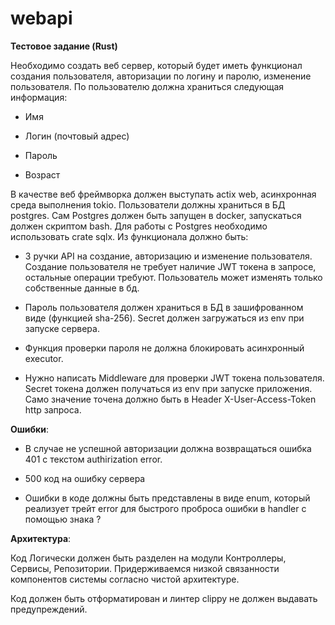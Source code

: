 # webapi

**Тестовое задание (Rust)**

Необходимо создать веб сервер, который будет иметь функционал создания пользователя, авторизации по логину и паролю, изменение пользователя. По пользователю должна храниться следующая информация:</p>

- Имя</p>

- Логин (почтовый адрес)</p>

- Пароль</p>

- Возраст</p>

В качестве веб фреймворка должен выступать actix web, асинхронная среда выполнения tokio. Пользователи должны храниться в БД postgres. Сам Postgres должен быть запущен в docker, запускаться должен скриптом bash. Для работы с Postgres необходимо использовать crate sqlx. Из функционала должно быть:</p>

- 3 ручки API на создание, авторизацию и изменение пользователя. Создание пользователя не требует наличие JWT токена в запросе, остальные операции требуют. Пользователь может изменять только собственные данные в бд.</p>

- Пароль пользователя должен храниться в БД в зашифрованном виде (функцией sha-256). Secret должен загружаться из env при запуске сервера.</p>

- Функция проверки пароля не должна блокировать асинхронный executor.</p>

- Нужно написать Middleware для проверки JWT токена пользователя. Secret токена должен получаться из env при запуске приложения. Само значение точена должно быть в Header X-User-Access-Token http запроса.</p>

**Ошибки**:

- В случае не успешной авторизации должна возвращаться ошибка 401 с текстом authirization error.</p>

- 500 код на ошибку сервера</p>

- Ошибки в коде должны быть представлены в виде enum, который реализует трейт error для быстрого проброса ошибки в handler с помощью знака ?</p>

**Архитектура**:

Код Логически должен быть разделен на модули Контроллеры, Сервисы, Репозитории. Придерживаемся низкой связанности компонентов системы согласно чистой архитектуре.</p>

Код должен быть отформатирован и линтер clippy не должен выдавать предупреждений.</p>